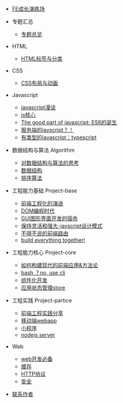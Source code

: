- [FE成长演练场](README.md)

- 专题汇总

  - [专题总览](issue/README.md)
 
- HTML
  
  - [HTML标签与分类](html/README.md)

- CSS

  - [CSS布局与动画](css/README.md)

- Javascript

  - [javascript漫谈](js/README.md)
  - [js核心](js/js-core/README.md)
  - [The good part of javascript: ES6的诞生](js/es6/README.md)
  - [服务端的javscript？！](js/nodejs/README.md)
  - [有类型的javascript：typescript](js/typescript/README.md)

- 数据结构与算法 Algorithm
  
  - [对数据结构与算法的思考](algorithm/README.md)
  - [数据结构](algorithm/datastructures.md)
  - [排序算法](algorithm/sort.md)


- 工程能力基础 Project-base

  - [前端工程化的演进](project-basic/README.md)
  - [DOM编程时代](project-basic/jquery/README.md)
  - [GUI图形界面开发的宿命](project-basic/mvvm/README.md)
  - [保持灵活和强大-javscript设计模式](project-basic/js-design-patterns/README.md)
  - [不得不说的前端路由](project-basic/router/README.md)
  - [build everything together!](project-basic/jquery/README.md)

- 工程能力核心 Project-core

  - [如何构建现代的前端应用&方法论](project-core/README.md)
  - [bash ？no, use cli](project-core/cli&scfford/README.md)
  - [组件化开发](project-core/component/README.md)
  - [应用状态管理store](project-core/cli&scfford/README.md)

- 工程实践 Project-partice

  - [前端工程实践分享](project-pratice/README.md)
  - [移动端webapp](project-pratice/h5-webapp/README.md)
  - [小程序](project-pratice/mini-program/README.md)
  - [nodejs server](project-pratice/node-server/README.md)

- Web
  - [web开发必备](web/README.md)
  - [缓存](web/cache/README.md)
  - [HTTP协议](web/http&https/README.md)
  - [安全](web/security/attack.md)

- [联系作者](contact.md)
